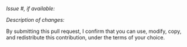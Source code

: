 *Issue #, if available:*

*Description of changes:*


By submitting this pull request, I confirm that you can use, modify, copy, and redistribute this contribution, under the terms of your choice.
